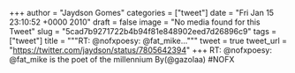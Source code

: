 
+++
author = "Jaydson Gomes"
categories = ["tweet"]
date = "Fri Jan 15 23:10:52 +0000 2010"
draft = false
image = "No media found for this Tweet"
slug = "5cad7b9271722b4b94f81e848902eed7d26896c9"
tags = ["tweet"]
title = """RT: @nofxpoesy: @fat_mike..."""
tweet = true
tweet_url = "https://twitter.com/jaydson/status/7805642394"
+++
RT: @nofxpoesy: @fat_mike is the poet of the millennium By(@gazolaa) #NOFX
